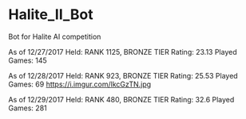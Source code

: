 # Halite_II_Bot
Bot for Halite AI competition


As of 12/27/2017
Held:
RANK 1125, BRONZE TIER
Rating: 23.13
Played Games: 145

As of 12/28/2017
Held:
RANK 923, BRONZE TIER
Rating: 25.53
Played Games: 69
https://i.imgur.com/lkcGzTN.jpg

As of 12/29/2017
Held:
RANK 480, BRONZE TIER
Rating: 32.6
Played Games: 281
